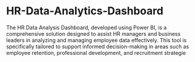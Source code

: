 # HR-Data-Analytics-Dashboard
The HR Data Analysis Dashboard, developed using Power BI, is a comprehensive solution designed to assist HR managers and business leaders in analyzing and managing employee data effectively. This tool is specifically tailored to support informed decision-making in areas such as employee retention, professional development, and recruitment strategie
